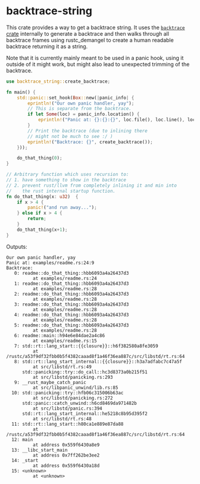 
# backtrace-string

This crate provides a way to get a backtrace string. It uses the
[`backtrace` crate](https://crates.io/crates/backtrace) internally
to generate a backtrace and then walks through all backtrace frames
using rustc_demangel to create a human readable backtrace returning
it as a string.

Note that it is currently mainly meant to be used in a panic hook,
using it outside of it might work, but might also lead to unexpected
trimming of the backtrace.


```rust
use backtrace_string::create_backtrace;

fn main() {
    std::panic::set_hook(Box::new(|panic_info| {
        eprintln!("Our own panic handler, yay");
        // This is separate from the backtrace.
        if let Some(loc) = panic_info.location() {
            eprintln!("Panic at: {}:{}:{}", loc.file(), loc.line(), loc.column());
        }
        // Print the backtrace (due to inlining there
        // might not be much to see :/ )
        eprintln!("Backtrace: {}", create_backtrace());
    }));

    do_that_thing(0);
}

// Arbitrary function which uses recursion to:
// 1. have something to show in the backtrace
// 2. prevent rust/llvm from completely inlining it and min into
//    the rust internal startup function.
fn do_that_thing(x: u32)  {
    if x > 4 {
        panic!("and run away...");
    } else if x > 4 {
        return;
    }
    do_that_thing(x+1);
}
```

Outputs:

```
Our own panic handler, yay
Panic at: examples/readme.rs:24:9
Backtrace:
   0: readme::do_that_thing::hbb6093a4a26437d3
          at examples/readme.rs:24
   1: readme::do_that_thing::hbb6093a4a26437d3
          at examples/readme.rs:28
   2: readme::do_that_thing::hbb6093a4a26437d3
          at examples/readme.rs:28
   3: readme::do_that_thing::hbb6093a4a26437d3
          at examples/readme.rs:28
   4: readme::do_that_thing::hbb6093a4a26437d3
          at examples/readme.rs:28
   5: readme::do_that_thing::hbb6093a4a26437d3
          at examples/readme.rs:28
   6: readme::main::h94e6e84dae2a4c86
          at examples/readme.rs:15
   7: std::rt::lang_start::{{closure}}::h6f382580a8fe3059
          at /rustc/a53f9df32fbb0b5f4382caaad8f1a46f36ea887c/src/libstd/rt.rs:64
   8: std::rt::lang_start_internal::{{closure}}::h3a7adfabc7c47a5f
          at src/libstd/rt.rs:49
      std::panicking::try::do_call::hc3d8373a0b215f51
          at src/libstd/panicking.rs:293
   9: __rust_maybe_catch_panic
          at src/libpanic_unwind/lib.rs:85
  10: std::panicking::try::hfb06c315006b63ac
          at src/libstd/panicking.rs:272
      std::panic::catch_unwind::h6cd8469da971482b
          at src/libstd/panic.rs:394
      std::rt::lang_start_internal::he5218c8b95d395f2
          at src/libstd/rt.rs:48
  11: std::rt::lang_start::h80ca1e889e87da88
          at /rustc/a53f9df32fbb0b5f4382caaad8f1a46f36ea887c/src/libstd/rt.rs:64
  12: main
          at address 0x559f6430a8e9
  13: __libc_start_main
          at address 0x7ff262be3ee2
  14: _start
          at address 0x559f6430a18d
  15: <unknown>
          at <unknown>
```